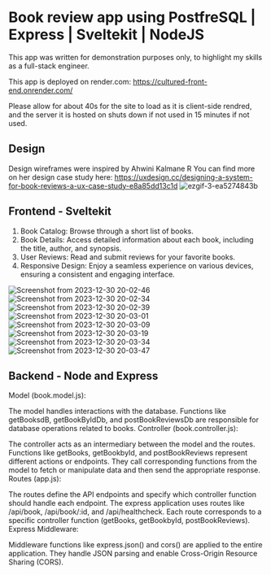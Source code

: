 # Book review app using PostfreSQL | Express | Sveltekit | NodeJS

This app was written for demonstration purposes only, to highlight my skills as a full-stack engineer.

This app is deployed on render.com: https://cultured-front-end.onrender.com/

Please allow for about 40s for the site to load as it is client-side rendred, and the server it is hosted on shuts down if not used in 15 minutes if not used.

## Design

Design wireframes were inspired by Ahwini Kalmane R
You can find more on her design case study here: https://uxdesign.cc/designing-a-system-for-book-reviews-a-ux-case-study-e8a85dd13c1d
![ezgif-3-ea5274843b](https://github.com/shenuka-jayasinghe/book-reviews/assets/137282472/8d446b0d-05be-4c19-880b-4501a0c40f7d)



## Frontend - Sveltekit

1. Book Catalog: Browse through a short list of books.
2. Book Details: Access detailed information about each book, including the title, author, and synopsis.
3. User Reviews: Read and submit reviews for your favorite books.
4. Responsive Design: Enjoy a seamless experience on various devices, ensuring a consistent and engaging interface.

![Screenshot from 2023-12-30 20-02-46](https://github.com/shenuka-jayasinghe/book-reviews/assets/137282472/590cd74c-12fd-4c97-a7db-19b7afc1bf6b)
![Screenshot from 2023-12-30 20-02-34](https://github.com/shenuka-jayasinghe/book-reviews/assets/137282472/4c28325e-6535-4f6d-b715-193453df5d9e)
![Screenshot from 2023-12-30 20-02-39](https://github.com/shenuka-jayasinghe/book-reviews/assets/137282472/3df7393e-9fd9-491e-8e2f-5d05009bfe2e)
![Screenshot from 2023-12-30 20-03-01](https://github.com/shenuka-jayasinghe/book-reviews/assets/137282472/d486eaee-c1f0-4341-bda5-df00665fb80d)
![Screenshot from 2023-12-30 20-03-09](https://github.com/shenuka-jayasinghe/book-reviews/assets/137282472/3fae4a2d-6284-437c-8bd0-a22828872b23)
![Screenshot from 2023-12-30 20-03-19](https://github.com/shenuka-jayasinghe/book-reviews/assets/137282472/51e93393-552e-4ca6-946e-a2952e661497)
![Screenshot from 2023-12-30 20-03-34](https://github.com/shenuka-jayasinghe/book-reviews/assets/137282472/f1c3dd99-3fbc-46a5-aeae-377ad330771d)
![Screenshot from 2023-12-30 20-03-47](https://github.com/shenuka-jayasinghe/book-reviews/assets/137282472/b8b5133e-0a24-4e92-a97b-30b1105d54ec)

## Backend - Node and Express

Model (book.model.js):

The model handles interactions with the database.
Functions like getBooksdB, getBookByIdDb, and postBookReviewsDb are responsible for database operations related to books.
Controller (book.controller.js):

The controller acts as an intermediary between the model and the routes.
Functions like getBooks, getBookbyId, and postBookReviews represent different actions or endpoints.
They call corresponding functions from the model to fetch or manipulate data and then send the appropriate response.
Routes (app.js):

The routes define the API endpoints and specify which controller function should handle each endpoint.
The express application uses routes like /api/book, /api/book/:id, and /api/healthcheck.
Each route corresponds to a specific controller function (getBooks, getBookbyId, postBookReviews).
Express Middleware:

Middleware functions like express.json() and cors() are applied to the entire application. They handle JSON parsing and enable Cross-Origin Resource Sharing (CORS).
